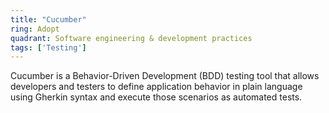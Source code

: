 ```yaml
---
title: "Cucumber"
ring: Adopt
quadrant: Software engineering & development practices
tags: ['Testing']
---
```

Cucumber is a Behavior-Driven Development (BDD) testing tool that allows developers and testers to define application behavior in plain language using Gherkin syntax and execute those scenarios as automated tests.
